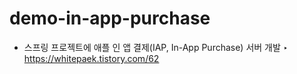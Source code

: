 # demo-in-app-purchase
 - 스프링 프로젝트에 애플 인 앱 결제(IAP, In-App Purchase) 서버 개발 ‣ https://whitepaek.tistory.com/62
